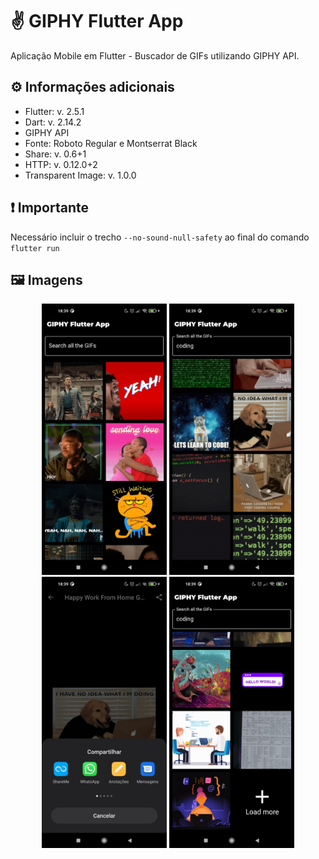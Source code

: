 # ✌️ GIPHY Flutter App

Aplicação Mobile em Flutter - Buscador de GIFs utilizando GIPHY API.

## ⚙️ Informações adicionais

- Flutter: v. 2.5.1
- Dart: v. 2.14.2
- GIPHY API
- Fonte: Roboto Regular e Montserrat Black
- Share: v. 0.6+1
- HTTP: v. 0.12.0+2
- Transparent Image: v. 1.0.0

## ❗ Importante

Necessário incluir o trecho `--no-sound-null-safety` ao final do comando `flutter run`

## 🖼️ Imagens

<div align="center">
  <img width="200" alt="Imagem da aplicação" src="./flutter_01.jpeg">
  <img width="200" alt="Imagem da aplicação" src="./flutter_02.jpeg">
</div>
<div align="center">
  <img width="200" alt="Imagem da aplicação" src="./flutter_03.jpeg">
  <img width="200" alt="Imagem da aplicação" src="./flutter_04.jpeg">
